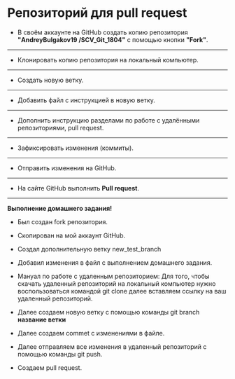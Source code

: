 # Репозиторий для **pull request**
* В своём аккаунте на GitHub создать копию репозитория **"AndreyBulgakov19
/SCV_Git_1804"** с помощью кнопки **"Fork"**.
---
* Клонировать копию репозитория на локальный компьютер.
---
* Создать новую ветку.
---
* Добавить файл с инструкцией в новую ветку.
---
* Дополнить инструкцию разделами по работе с удалёнными репозиториями, pull request.
---
* Зафиксировать изменения (коммиты).
---
* Отправить изменения на GitHub.
---
* На сайте GitHub выполнить **Pull request**.
----------------------------------------------------------------------------------

**Выполнение домашнего задания!**
* Был создан fork репозитория.

* Скопирован на мой аккаунт GitHub.

* Создал дополнительную ветку new_test_branch

* Добавил изменения в файл с выполнением домашнего задания.

*  Мануал по работе с удаленным репозиторием:
Для того, чтобы скачать удаленный репозиторий на локальный компьютер нужно воспользоваться командой git clone далее вставляем ссылку на ваш удаленный репозиторий.

* Далее создаем новую ветку с помощью команды git branch  **название ветки**
* Далее создаем commet с изменениями в файле.
* Далее отправляем все изменения в удаленный репозиторий с помощью команды git push.
 * Создаем pull request.